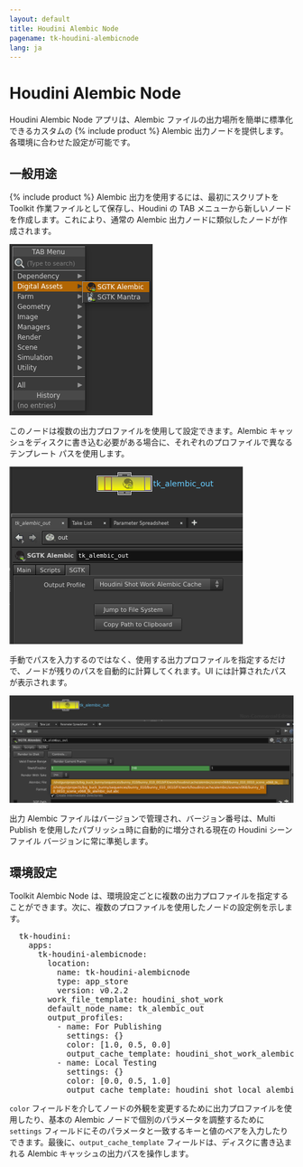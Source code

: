```yaml
---
layout: default
title: Houdini Alembic Node
pagename: tk-houdini-alembicnode
lang: ja
---
```


# Houdini Alembic Node

Houdini Alembic Node アプリは、Alembic ファイルの出力場所を簡単に標準化できるカスタムの {% include product %} Alembic 出力ノードを提供します。各環境に合わせた設定が可能です。

## 一般用途

{% include product %} Alembic 出力を使用するには、最初にスクリプトを Toolkit 作業ファイルとして保存し、Houdini の TAB メニューから新しいノードを作成します。これにより、通常の Alembic 出力ノードに類似したノードが作成されます。

![Alembic Node](../images/apps/houdini-alembicnode-create_node.png)

このノードは複数の出力プロファイルを使用して設定できます。Alembic キャッシュをディスクに書き込む必要がある場合に、それぞれのプロファイルで異なるテンプレート パスを使用します。

![Alembic Node](../images/apps/houdini-alembicnode-output_profile.png)

手動でパスを入力するのではなく、使用する出力プロファイルを指定するだけで、ノードが残りのパスを自動的に計算してくれます。UI には計算されたパスが表示されます。

![Alembic Node](../images/apps/houdini-alembicnode-computed_path.png)

出力 Alembic ファイルはバージョンで管理され、バージョン番号は、Multi Publish を使用したパブリッシュ時に自動的に増分される現在の Houdini シーン ファイル バージョンに常に準拠します。

## 環境設定

Toolkit Alembic Node は、環境設定ごとに複数の出力プロファイルを指定することができます。次に、複数のプロファイルを使用したノードの設定例を示します。

<pre>
  tk-houdini:
    apps:
      tk-houdini-alembicnode:
        location:
          name: tk-houdini-alembicnode
          type: app_store
          version: v0.2.2
        work_file_template: houdini_shot_work
        default_node_name: tk_alembic_out
        output_profiles:
          - name: For Publishing
            settings: {}
            color: [1.0, 0.5, 0.0]
            output_cache_template: houdini_shot_work_alembic_cache
          - name: Local Testing
            settings: {}
            color: [0.0, 0.5, 1.0]
            output_cache_template: houdini_shot_local_alembic_cache
</pre>

`color` フィールドを介してノードの外観を変更するために出力プロファイルを使用したり、基本の Alembic ノードで個別のパラメータを調整するために `settings` フィールドにそのパラメータと一致するキーと値のペアを入力したりできます。最後に、`output_cache_template` フィールドは、ディスクに書き込まれる Alembic キャッシュの出力パスを操作します。
